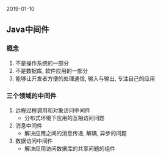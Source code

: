 2019-01-10

## Java中间件

### 概念
1. 不是操作系统的一部分
2. 不是数据库, 软件应用的一部分
3. 能够让开发者方便的处理通信, 输入与输出, 专注自己的应用

### 三个领域的中间件
1. 远程过程调用和对象访问中间件
    - 分布式环境下应用的互相访问问题
2. 消息中间件
    - 解决应用之间的消息传递, 解耦, 异步的问题
3. 数据访问中间件
    - 解决应用访问数据库的共享问题的组件